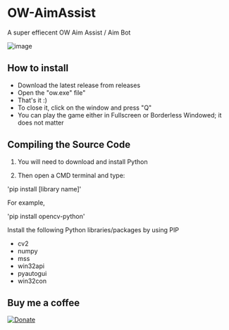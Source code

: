 # OW-AimAssist
 A super effiecent OW Aim Assist / Aim Bot

![image](https://user-images.githubusercontent.com/16229710/195044424-0bbd35b6-e1b1-4ec7-9ba9-9d9d0da377bb.png)

## How to install

* Download the latest release from releases
* Open the "ow.exe" file" 
* That's it :)
* To close it, click on the window and press "Q"
* You can play the game either in Fullscreen or Borderless Windowed; it does not matter

## Compiling the Source Code

1. You will need to download and install Python

2. Then open a CMD terminal and type:

  'pip install [library name]'

For example,

'pip install opencv-python'

Install the following Python libraries/packages by using PIP
* cv2
* numpy
* mss
* win32api
* pyautogui
* win32con

## Buy me a coffee

[![Donate](https://img.shields.io/badge/Donate-PayPal-green.svg)](https://www.paypal.com/donate/?business=TH2SR7262CULL&no_recurring=0&item_name=Thanks+%3A%29&currency_code=CAD)

